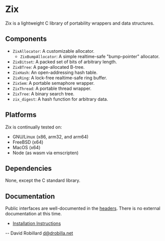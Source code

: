 Zix
===

Zix is a lightweight C library of portability wrappers and data structures.

Components
----------

  * `ZixAllocator`: A customizable allocator.
    * `ZixBumpAllocator`: A simple realtime-safe "bump-pointer" allocator.
  * `ZixBitset`: A packed set of bits of arbitrary length.
  * `ZixBTree`: A page-allocated B-tree.
  * `ZixHash`: An open-addressing hash table.
  * `ZixRing`: A lock-free realtime-safe ring buffer.
  * `ZixSem`: A portable semaphore wrapper.
  * `ZixThread`: A portable thread wrapper.
  * `ZixTree`: A binary search tree.
  * `zix_digest`: A hash function for arbitrary data.

Platforms
---------

Zix is continually tested on:

  * GNU/Linux (x86, arm32, and arm64)
  * FreeBSD (x64)
  * MacOS (x64)
  * Node (as wasm via emscripten)

Dependencies
------------

None, except the C standard library.

Documentation
-------------

Public interfaces are well-documented in the [headers](include/zix/).  There is
no external documentation at this time.

  * [Installation Instructions](INSTALL.md)

 -- David Robillard <d@drobilla.net>
